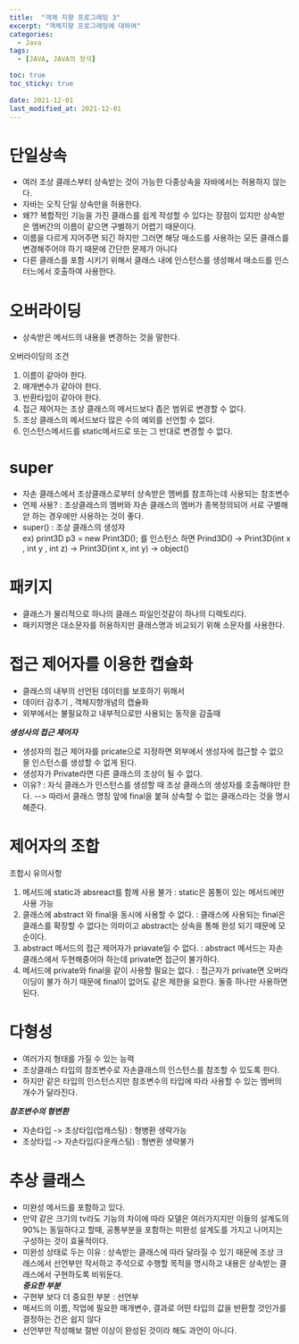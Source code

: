 ```yaml
---
title:  "객체 지향 프로그래밍 3"
excerpt: "객체지향 프로그래밍에 대하여"
categories:
  - Java
tags:
  - [JAVA, JAVA의 정석]

toc: true
toc_sticky: true
 
date: 2021-12-01
last_modified_at: 2021-12-01
---
```


# 단일상속
- 여러 조상 클래스부터 상속받는 것이 가능한 다중상속을 자바에서는 허용하지 않는다. 
- 자바는 오직 단일 상속만을 허용한다. 
- 왜?? 복합적인 기능을 가진 클래스를 쉽게 작성할 수 있다는 장점이 있지만 상속받은 멤버간의 이름이 같으면 구별하기 어렵기 때문이다. 
- 이름을 다르게 지어주면 되긴 하지만 그러면 해당 매소드를 사용하는 모든 클래스를 변경해주어야 하기 때문에 간단한 문제가 아니다
- 다른 클래스를 포함 시키기 위해서 클래스 내에 인스턴스를 생성해서 매소드를 인스터느에서 호출하여 사용한다. 

# 오버라이딩
- 상속받은 메서드의 내용을 변경하는 것을 말한다. 

오버라이딩의 조건  
1. 이름이 같아야 한다. 
2. 매개변수가 같아야 한다. 
3. 반환타입이 같아야 한다. 
4. 접근 제어자는 조상 클래스의 메서드보다 좁은 범위로 변경할 수 없다. 
5. 조상 클래스의 메서드보다 많은 수의 예외를 선언할 수 없다. 
6. 인스턴스메서드를 static메서드로 또는 그 반대로 변경할 수 없다. 


# super 
- 자손 클래스에서 조상클래스로부터 상속받은 멤버를 참조하는데 사용되는 참조변수
- 언제 사용? : 조상클래스의 멤버와 자손 클래스의 멤버가 종복정의되어 서로 구별해얃 하는 경우에만 사용하는 것이 좋다. 
- super() : 조상 클래스의 생성자   
ex) print3D p3 = new Print3D(); 를 인스턴스 하면
Prind3D() -> Print3D(int x , int y , int z) -> Print3D(int x, int y) -> object()

# 패키지 
- 클래스가 물리적으로 하나의 클래스 파일인것같이 하나의 디렉토리다. 
- 패키지명은 대소문자를 허용하지만 클래스명과 비교되기 위해 소문자를 사용한다. 

# 접근 제어자를 이용한 캡슐화
- 클래스의 내부의 선언된 데이터를 보호하기 위해서
- 데이터 감추기 , 객체지향개념의 캡슐화 
- 외부에서는 불필요하고 내부적으로만 사용되는 동작을 감출때 

***생성사의 접근 제어자***
- 생성자의 접근 제어자를 pricate으로 지정하면 외부에서 생성자에 접근할 수 없으믈 인스턴스를 생성할 수 없게 된다. 
- 생성자가 Private라면 다른 클래스의 조상이 될 수 없다. 
- 이유? : 자식 클래스가 인스턴스를 생성할 때 조상 클래스의 생성자를 호출해야만 한다. --> 따라서 클래스 명칭 앞에 final을 붙혀 상속할 수 없는 클래스라는 것을 명시해준다. 

# 제어자의 조합
조합시 유의사항
1. 메서드에 static과 absreact를 함께 사용 불가 : static은 몸통이 있는 메서드에만 사용 가능 
2. 클래스에 abstract 와 final을 동시에 사용할 수 없다. : 클래스에 사용되는 final은 클래스를 확장할 수 없다는 의미이고 abstract는 상속을 통해 완성 되기 때문에 모순이다. 
3. abstract 메서드의 접근 제어자가 priavate일 수 없다. :
abstract 메서드는 자손 클래스에서 두현해중어야 하는데 private면 접근이 불가하다. 
4. 메서드에 private와 final을 같이 사용할 필요는 없다. : 
접근자가 private면 오버라이딩이 불가 하기 때문에 final이 없어도 같은 제한을 요한다. 둘중 하나만 사용하면 된다. 


# 다형성 
- 여러가지 형태를 가질 수 있는 능력 
- 조상클래스 타입의 참조변수로 자손클래스의 인스턴스를 참조할 수 있도록 한다. 
- 하지만 같은 타입의 인스턴스지만 참조변수의 타입에 따라 사용할 수 있는 멤버의 개수가 달라진다. 

***참조변수의 형변환***
- 자손타입 -> 조상타입(업캐스팅) : 형병환 생략가능
- 조상타입 -> 자손타입(다운캐스팅) : 형변환 생략불가

# 추상 클래스 
- 미완성 메서드를 포함하고 있다. 
- 만약 같은 크기의 tv라도 기능의 차이에 따라 모델은 여러가지지만 이들의 설계도의 90%는 동일하다고 할때, 공통부분을 포함하는 미완성 설계도를 가지고 나머지는 구성하는 것이 효율적이다. 
- 미완성 상태로 두는 이유 : 상속받는 클래스에 따라 달라질 수 있기 때문에 조상 크래스에서 선언부만 작서하고 주석으로 수행할 목적을 명시하고 내용은 상속받는 클래스에서 구현하도록 비워둔다.  
***중요한 부분***
- 구현부 보다 더 중요한 부분 : 선언부 
- 메서드의 이름, 작업에 필요한 매개변수, 결과로 어떤 타입의 값을 반환할 것인가를 결정하는 건은 쉽지 않다 
- 선언부만 작성해보 절반 이상이 완성된 것이라 해도 과언이 아니다. 


